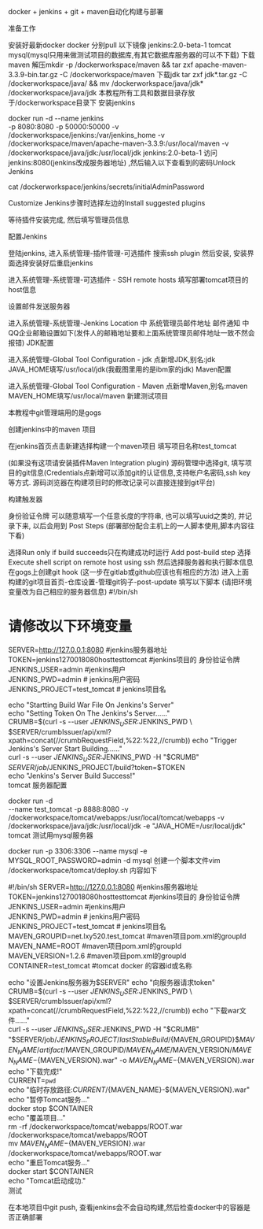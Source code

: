 docker + jenkins + git + maven自动化构建与部署

准备工作

安装好最新docker
docker 分别pull 以下镜像 jenkins:2.0-beta-1 tomcat mysql(mysql只用来做测试项目的数据库,有其它数据库服务器的可以不下载)
下载maven 解压mkdir -p /dockerworkspace/maven && tar zxf apache-maven-3.3.9-bin.tar.gz -C /dockerworkspace/maven
下载jdk tar zxf jdk*.tar.gz -C /dockerworkspace/java/ && mv /dockerworkspace/java/jdk* /dockerworkspace/java/jdk
本教程所有工具和数据目录存放于/dockerworkspace目录下
安装jenkins

docker run -d --name jenkins  
    -p 8080:8080
    -p 50000:50000
    -v /dockerworkspace/jenkins:/var/jenkins_home
    -v /dockerworkspace/maven/apache-maven-3.3.9:/usr/local/maven
    -v /dockerworkspace/java/jdk:/usr/local/jdk
    jenkins:2.0-beta-1
访问jenkins:8080(jenkins改成服务器地址) ,然后输入以下查看到的密码Unlock Jenkins

cat /dockerworkspace/jenkins/secrets/initialAdminPassword  


Customize Jenkins步骤时选择左边的Install suggested plugins 

等待插件安装完成, 然后填写管理员信息

配置Jenkins

登陆jenkins, 进入系统管理-插件管理-可选插件 搜索ssh plugin 然后安装, 安装界面选择安装好后重启jenkins

进入系统管理-系统管理-可选插件 - SSH remote hosts 填写部署tomcat项目的host信息 


设置邮件发送服务器

进入系统管理-系统管理-Jenkins Location 中 系统管理员邮件地址
邮件通知 中QQ企业邮箱设置如下(发件人的邮箱地址要和上面系统管理员邮件地址一致不然会报错) 
JDK配置

进入系统管理-Global Tool Configuration - jdk
点新增JDK,别名:jdk JAVA_HOME填写/usr/local/jdk(我截图里用的是ibm家的jdk) 
Maven配置

进入系统管理-Global Tool Configuration - Maven
点新增Maven,别名:maven MAVEN_HOME填写/usr/local/maven 
新建测试项目

本教程中git管理端用的是gogs

创建jenkins中的maven 项目

在jenkins首页点击新建选择构建一个maven项目 填写项目名称test_tomcat

(如果没有这项请安装插件Maven Integration plugin)
源码管理中选择git, 填写项目的git信息(Credentials点新增可以添加git的认证信息,支持帐户名密码,ssh key 等方式. 源码浏览器在构建项目时的修改记录可以直接连接到git平台)  

构建触发器

身份验证令牌 可以随意填写一个任意长度的字符串, 也可以填写uuid之类的, 并记录下来, 以后会用到
Post Steps (部署部份配合主机上的一人脚本使用,脚本内容往下看)

选择Run only if build succeeds只在构建成功时运行
Add post-build step 选择Execute shell script on remote host using ssh 然后选择服务器和执行脚本信息 
在gogs上创建git hook (这一步在gitlab或github应该也有相应的方法) 
进入上面构建的git项目首页-仓库设置-管理git钩子-post-update
填写以下脚本 (请把环境变量改为自己相应的服务器信息) 
#!/bin/sh
# 请修改以下环境变量

SERVER=http://127.0.0.1:8080 #jenkins服务器地址  
TOKEN=jenkins1270018080hosttesttomcat #jenkins项目的 身份验证令牌  
JENKINS_USER=admin #jenkins用户  
JENKINS_PWD=admin # jenkins用户密码  
JENKINS_PROJECT=test_tomcat # jenkins项目名

echo "Startting Build War File On  Jenkins's Server"  
echo "Setting Token On The Jenkins's Server......"  
CRUMB=$(curl -s --user $JENKINS_USER:$JENKINS_PWD \  
    $SERVER/crumbIssuer/api/xml?xpath=concat\(//crumbRequestField,%22:%22,//crumb\))
echo "Trigger Jenkins's Server Start Building......"  
curl -s --user $JENKINS_USER:$JENKINS_PWD -H "$CRUMB" $SERVER/job/$JENKINS_PROJECT/build?token=$TOKEN  
echo "Jenkins's Server Build Success!"  
tomcat 服务器配置

docker run -d  
    --name test_tomcat
    -p 8888:8080
    -v /dockerworkspace/tomcat/webapps:/usr/local/tomcat/webapps
    -v /dockerworkspace/java/jdk:/usr/local/jdk
    -e "JAVA_HOME=/usr/local/jdk"
    tomcat
测试用mysql服务器

 docker run -p 3306:3306 --name mysql -e MYSQL_ROOT_PASSWORD=admin -d mysql
创建一个脚本文件vim /dockerworkspace/tomcat/deploy.sh 内容如下

#!/bin/sh
SERVER=http://127.0.0.1:8080 #jenkins服务器地址  
TOKEN=jenkins1270018080hosttesttomcat #jenkins项目的 身份验证令牌  
JENKINS_USER=admin #jenkins用户  
JENKINS_PWD=admin # jenkins用户密码  
JENKINS_PROJECT=test_tomcat # jenkins项目名  
MAVEN_GROUPID=net.lxy520.test_tomcat #maven项目pom.xml的groupId  
MAVEN_NAME=ROOT #maven项目pom.xml的groupId  
MAVEN_VERSION=1.2.6 #maven项目pom.xml的groupId  
CONTAINER=test_tomcat #tomcat docker 的容器id或名称

echo "设置Jenkins服务器为$SERVER"  
echo "向服务器请求token"  
CRUMB=$(curl -s --user $JENKINS_USER:$JENKINS_PWD \  
    $SERVER/crumbIssuer/api/xml?xpath=concat\(//crumbRequestField,%22:%22,//crumb\))
echo "下载war文件......"  
curl -s --user $JENKINS_USER:$JENKINS_PWD -H "$CRUMB" "$SERVER/job/$JENKINS_PROJECT/lastStableBuild/${MAVEN_GROUPID}\$${MAVEN_NAME}/artifact/$MAVEN_GROUPID/$MAVEN_NAME/$MAVEN_VERSION/${MAVEN_NAME}-${MAVEN_VERSION}.war" -o ${MAVEN_NAME}-${MAVEN_VERSION}.war  
echo "下载完成!"  
CURRENT=`pwd`  
echo "临时存放路径:$CURRENT/${MAVEN_NAME}-${MAVEN_VERSION}.war"  
echo "暂停Tomcat服务..."  
docker stop $CONTAINER  
echo "覆盖项目..."  
rm -rf /dockerworkspace/tomcat/webapps/ROOT.war /dockerworkspace/tomcat/webapps/ROOT  
mv ${MAVEN_NAME}-${MAVEN_VERSION}.war /dockerworkspace/tomcat/webapps/ROOT.war  
echo "重启Tomcat服务..."  
docker start $CONTAINER  
echo "Tomcat启动成功."  
测试

在本地项目中git push, 查看jenkins会不会自动构建,然后检查docker中的容器是否正确部署 
